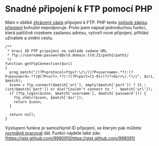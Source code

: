 <!--
title: Snadné připojení k FTP pomocí PHP
date: 13.4.2011 22:57:15
author: Roman Ožana <ozana@omdesign.cz>
tags: PHP
-->


# Snadné připojení k FTP pomocí PHP

Mám v oblibě [zkrácený zápis](http://en.wikipedia.org/wiki/File_Transfer_Protocol) připojení k FTP. PHP tento [způsob zápisu připojení](http://php.net/manual/en/function.ftp-connect.php) bohužel nepodporuje. Proto jsem napsal jednoduchou funkci, která patřičně rozebere zaslanou adresu, vytvoří nové připojení, přihlásí uživatele a změní cestu.


    /**
     * Vraci ID FTP pripojeni na zaklade zadane URL
     * ftp://username:password@sld.domain.tld:21/path1/path2/
     */
    function getFtpConnection($uri) 
    {  
      preg_match("/(?P<protocol>ftps?:\/\/)(?P<username>.*?):(?P<password>.*?)@(?P<url>.*?):?(?P<port>[1-9]+)?(?<dir>\/.*)/i", $uri, $match);
      $conn = ftp_connect($match['url'], empty($match['port']) ? 21 : (int)$match['port']) or die("Couldn't connect to " . $match['url']);
      if (ftp_login($conn, $match['username'], $match['password'])) { 
        ftp_chdir($conn, $match['dir']); 
        return $conn; 
      }
    
      return null; 
    }


 Výstupem funkce je samozřejmě ID připojení, se kterým pak můžete [normálně pracovat](http://www.php.net/manual/en/ref.ftp.php) dál. Funkci najdete také zde: [https://gist.github.com/998091](https://gist.github.com/998091)